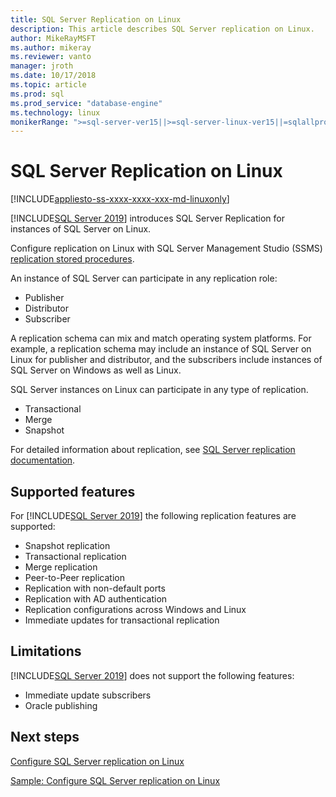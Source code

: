 ```yaml
---
title: SQL Server Replication on Linux
description: This article describes SQL Server replication on Linux.
author: MikeRayMSFT
ms.author: mikeray
ms.reviewer: vanto
manager: jroth
ms.date: 10/17/2018
ms.topic: article
ms.prod: sql
ms.prod_service: "database-engine"
ms.technology: linux
monikerRange: ">=sql-server-ver15||>=sql-server-linux-ver15||=sqlallproducts-allversions"
---
```

# SQL Server Replication on Linux

[!INCLUDE[appliesto-ss-xxxx-xxxx-xxx-md-linuxonly](../includes/appliesto-ss-xxxx-xxxx-xxx-md-linuxonly.md)]

[!INCLUDE[SQL Server 2019](../includes/sssqlv15-md.md)] introduces SQL Server Replication for instances of SQL Server on Linux.

Configure replication on Linux with SQL Server Management Studio (SSMS) [replication stored procedures](../relational-databases/system-stored-procedures/replication-stored-procedures-transact-sql.md).

An instance of SQL Server can participate in any replication role:

* Publisher
* Distributor
* Subscriber

A replication schema can mix and match operating system platforms. For example, a replication schema may include an instance of SQL Server on Linux for publisher and distributor, and the subscribers include instances of SQL Server on Windows as well as Linux.

SQL Server instances on Linux can participate in any type of replication.

* Transactional
* Merge
* Snapshot

For detailed information about replication, see [SQL Server replication documentation](../relational-databases/replication/sql-server-replication.md).

## Supported features

For [!INCLUDE[SQL Server 2019](../includes/sssqlv15-md.md)] the following replication features are supported:

* Snapshot replication
* Transactional replication
* Merge replication
* Peer-to-Peer replication
* Replication with non-default ports <!--Add link to explanation-->
* Replication with AD authentication
* Replication configurations across Windows and Linux
* Immediate updates for transactional replication

## Limitations

[!INCLUDE[SQL Server 2019](../includes/sssqlv15-md.md)] does not support the following features:

* Immediate update subscribers
* Oracle publishing

## Next steps

[Configure SQL Server replication on Linux](sql-server-linux-replication-tutorial-tsql.md)

[Sample: Configure SQL Server replication on Linux](sql-server-linux-replication-configure.md)
